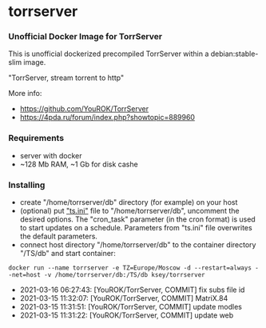 # torrserver
### Unofficial Docker Image for TorrServer

This is unofficial dockerized precompiled TorrServer within a debian:stable-slim image.

"TorrServer, stream torrent to http"

More info:
- https://github.com/YouROK/TorrServer
- https://4pda.ru/forum/index.php?showtopic=889960

### Requirements

* server with docker
* ~128 Mb RAM, ~1 Gb for disk cashe 

### Installing

- сreate "/home/torrserver/db" directory (for example) on your host
- (optional) put ["ts.ini"](https://raw.githubusercontent.com/MrKsey/torrserver/master/ts.ini) file to "/home/torrserver/db", uncomment the desired options. The "cron_task" parameter (in the cron format) is used to start updates on a schedule. Parameters from "ts.ini" file overwrites the default parameters.
- connect host directory "/home/torrserver/db" to the container directory "/TS/db" and start container:
```
docker run --name torrserver -e TZ=Europe/Moscow -d --restart=always --net=host -v /home/torrserver/db:/TS/db ksey/torrserver
```





































* 2021-03-16 06:27:43: [YouROK/TorrServer, COMMIT] fix subs file id
* 2021-03-15 11:32:07: [YouROK/TorrServer, COMMIT] MatriX.84
* 2021-03-15 11:31:51: [YouROK/TorrServer, COMMIT] update modles
* 2021-03-15 11:31:22: [YouROK/TorrServer, COMMIT] update web

